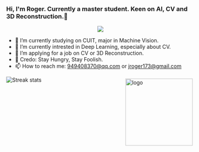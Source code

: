 ### Hi, I'm Roger. Currently a master student. Keen on AI, CV and 3D Reconstruction.👋
<p align="center">
  <img align='center' src='https://images.unsplash.com/photo-1682687219570-4c596363fd96?ixlib=rb-4.0.3&ixid=M3wxMjA3fDF8MHxwaG90by1wYWdlfHx8fGVufDB8fHx8fA%3D%3D&auto=format&fit=crop&w=1675&q=80'><br>
</p>



- 🔭 I’m currently studying on CUIT, major in Machine Vision.
- 🌱 I’m currently intrested in Deep Learning, especially about CV.
- 🤔 I’m applying for a job on CV or 3D Reconstruction.
- 💬 Credo: Stay Hungry, Stay Foolish.
- 📫 How to reach me: 949408370@qq.com or jroger173@gmail.com

<img src="https://github-readme-stats.vercel.app/api?username=Rogerlv51&show_icons=true" alt="logo" height="180" align="right" style="margin: 5px; margin-bottom: 20px;" />



![Streak stats](https://github-readme-streak-stats.herokuapp.com/?user=Rogerlv51&show_icons=true&theme=tokyonight)

